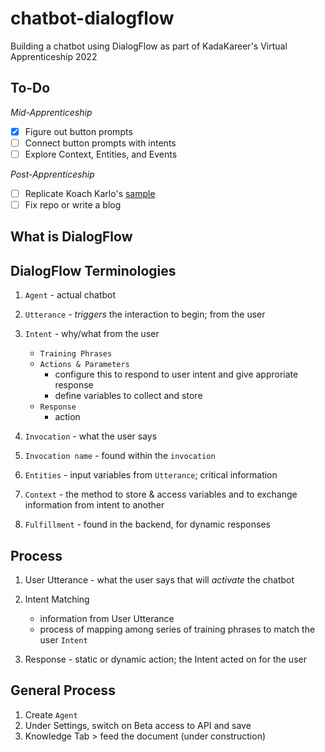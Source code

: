 # chatbot-dialogflow
Building a chatbot using DialogFlow as part of KadaKareer's Virtual Apprenticeship 2022

## To-Do
*Mid-Apprenticeship*
+ [X] Figure out button prompts
+ [ ] Connect button prompts with intents
+ [ ] Explore Context, Entities, and Events

*Post-Apprenticeship*
+ [ ] Replicate Koach Karlo's [sample](https://glitch.com/~kadakareer-fb-messenger-sample)
+ [ ] Fix repo or write a blog

## What is DialogFlow

## DialogFlow Terminologies

1. `Agent` - actual chatbot
2. `Utterance` - *triggers* the interaction to begin; from the user
3. `Intent` - why/what from the user
    - `Training Phrases` 
    - `Actions & Parameters`  
        - configure this to respond to user intent and give approriate response  
        - define variables to collect and store  
    - `Response`  
        - action

5. `Invocation` - what the user says
6. `Invocation name` - found within the  `invocation`
7. `Entities` - input variables from `Utterance`; critical information
8. `Context` - the method to store & access variables and to exchange information from intent to another
9. `Fulfillment` - found in the backend, for dynamic responses

## Process
1. User Utterance - what the user says that will *activate* the chatbot
2. Intent Matching 
    - information from User Utterance
    - process of mapping among series of training phrases to match the user `Intent` 

3. Response - static or dynamic action; the Intent acted on for the user

## General Process
1. Create `Agent`
2. Under Settings, switch on Beta access to API and save
3. Knowledge Tab > feed the document (under construction) 

